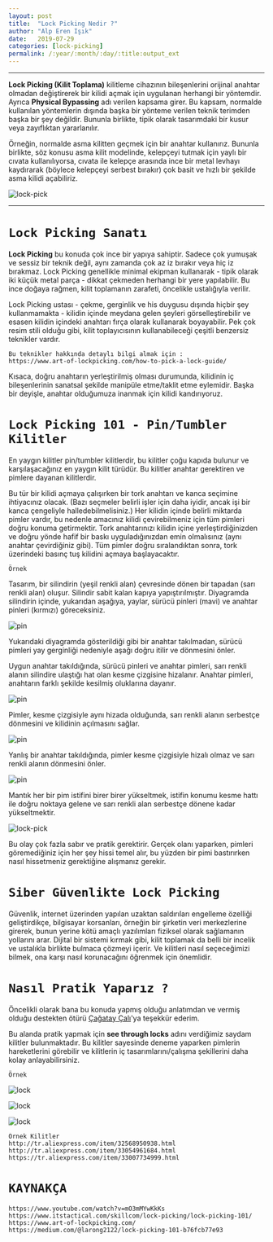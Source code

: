 ```yaml
---
layout: post
title:  "Lock Picking Nedir ?"
author: "Alp Eren Işık"
date:   2019-07-29
categories: [lock-picking]
permalink: /:year/:month/:day/:title:output_ext
---
```


***

**Lock Picking (Kilit Toplama)** kilitleme cihazının bileşenlerini orijinal anahtar olmadan değiştirerek bir kilidi açmak için uygulanan herhangi bir yöntemdir. Ayrıca **Physical Bypassing** adı verilen kapsama girer. Bu kapsam, normalde kullanılan yöntemlerin dışında  başka bir yönteme verilen teknik terimden başka bir şey değildir. Bununla birlikte, tipik olarak tasarımdaki bir kusur veya zayıflıktan yararlanılır.

Örneğin, normalde asma kilitten geçmek için bir anahtar kullanırız. Bununla birlikte, söz konusu asma kilit modelinde, kelepçeyi tutmak için yaylı bir cıvata kullanılıyorsa, cıvata ile kelepçe arasında ince bir metal levhayı kaydırarak (böylece kelepçeyi serbest bırakır) çok basit ve hızlı bir şekilde asma kilidi açabiliriz.

![lock-pick](/static/img/posts/lock-picking/picking-1.gif)


***

# `Lock Picking Sanatı`

**Lock Picking** bu konuda çok ince bir yapıya sahiptir. Sadece çok yumuşak ve sessiz bir teknik değil, aynı zamanda çok az iz bırakır veya hiç iz bırakmaz. Lock Picking genellikle minimal ekipman kullanarak - tipik olarak iki küçük metal parça - dikkat çekmeden herhangi bir yere yapılabilir. Bu ince doğaya rağmen, kilit toplamanın zarafeti, öncelikle ustalığıyla verilir.

Lock Picking ustası - çekme, gerginlik ve his duygusu dışında hiçbir şey kullanmamakta - kilidin içinde meydana gelen şeyleri görselleştirebilir ve esasen kilidin içindeki anahtarı fırça olarak kullanarak boyayabilir. Pek çok resim stili olduğu gibi, kilit toplayıcısının kullanabileceği çeşitli benzersiz teknikler vardır.

    Bu teknikler hakkında detaylı bilgi almak için :
    https://www.art-of-lockpicking.com/how-to-pick-a-lock-guide/

Kısaca, doğru anahtarın yerleştirilmiş olması durumunda, kilidinin iç bileşenlerinin sanatsal şekilde manipüle etme/taklit etme eylemidir. Başka bir deyişle, anahtar olduğumuza inanmak için kilidi kandırıyoruz.


# `Lock Picking 101 - Pin/Tumbler Kilitler`

En yaygın kilitler pin/tumbler kilitlerdir, bu kilitler çoğu kapıda bulunur ve karşılaşacağınız en yaygın kilit türüdür. Bu kilitler anahtar gerektiren ve pimlere dayanan kilitlerdir.

Bu tür bir kilidi açmaya çalışırken bir tork anahtarı ve kanca seçimine ihtiyacınız olacak. (Bazı seçmeler belirli işler için daha iyidir, ancak işi bir kanca çengeliyle halledebilmelisiniz.) Her kilidin içinde belirli miktarda pimler vardır, bu nedenle amacınız kilidi çevirebilmeniz için tüm pimleri doğru konuma getirmektir. Tork anahtarınızı kilidin içine yerleştirdiğinizden ve doğru yönde hafif bir baskı uyguladığınızdan emin olmalısınız (aynı anahtar çevirdiğiniz gibi). Tüm pimler doğru sıralandıktan sonra, tork üzerindeki basınç tuş kilidini açmaya başlayacaktır.

`Örnek`

Tasarım, bir silindirin (yeşil renkli alan) çevresinde dönen bir tapadan (sarı renkli alan) oluşur. Silindir sabit kalan kapıya yapıştırılmıştır. Diyagramda silindirin içinde, yukarıdan aşağıya, yaylar, sürücü pinleri (mavi) ve anahtar pinleri (kırmızı) göreceksiniz.

![pin](/static/img/posts/lock-picking/pin-1.png)

Yukarıdaki diyagramda gösterildiği gibi bir anahtar takılmadan, sürücü pimleri yay gerginliği nedeniyle aşağı doğru itilir ve dönmesini önler.

Uygun anahtar takıldığında, sürücü pinleri ve anahtar pimleri, sarı renkli alanın silindire ulaştığı hat olan kesme çizgisine hizalanır. Anahtar pimleri, anahtarın farklı şekilde kesilmiş oluklarına dayanır.

![pin](/static/img/posts/lock-picking/pin-2.png)

Pimler, kesme çizgisiyle aynı hizada olduğunda, sarı renkli alanın serbestçe dönmesini ve kilidinin açılmasını sağlar.

![pin](/static/img/posts/lock-picking/pin-3.png)

Yanlış bir anahtar takıldığında, pimler kesme çizgisiyle hizalı olmaz ve sarı renkli alanın dönmesini önler.

![pin](/static/img/posts/lock-picking/pin-4.png)

Mantık her bir pim istifini birer birer yükseltmek, istifin konumu kesme hattı ile doğru noktaya gelene ve sarı renkli alan serbestçe dönene kadar yükseltmektir.

![lock-pick](/static/img/posts/lock-picking/picking-2.gif)

Bu olay çok fazla sabır ve pratik gerektirir. Gerçek olanı yaparken, pimleri göremediğiniz için her şey hissi temel alır, bu yüzden bir pimi bastırırken nasıl hissetmeniz gerektiğine alışmanız gerekir.

# `Siber Güvenlikte Lock Picking`


Güvenlik, internet üzerinden yapılan uzaktan saldırıları engelleme özelliği geliştirdikçe, bilgisayar korsanları, örneğin bir şirketin veri merkezlerine girerek, bunun yerine kötü amaçlı yazılımları fiziksel olarak sağlamanın yollarını arar. Dijital bir sistemi kırmak gibi, kilit toplamak da belli bir incelik ve ustalıkla birlikte bulmaca çözmeyi içerir. Ve  kilitleri nasıl seçeceğimizi bilmek, ona karşı nasıl korunacağını öğrenmek için önemlidir.


# `Nasıl Pratik Yaparız ?`

Öncelikli olarak bana bu konuda yapmış olduğu anlatımdan ve vermiş olduğu destekten ötürü [Çağatay Çalı](https://cagatay.me/)'ya teşekkür ederim.

Bu alanda pratik yapmak için **see through locks** adını verdiğimiz saydam kilitler bulunmaktadır. Bu kilitler sayesinde deneme yaparken pimlerin hareketlerini görebilir ve kilitlerin iç tasarımlarını/çalışma şekillerini daha kolay anlayabilirsiniz.

`Örnek`

![lock](/static/img/posts/lock-picking/lock-1.jpg)

![lock](/static/img/posts/lock-picking/lock-2.jpg)

![lock](/static/img/posts/lock-picking/lock-3.jpg)

    Örnek Kilitler
    http://tr.aliexpress.com/item/32568950938.html
    http://tr.aliexpress.com/item/33054961684.html
    https://tr.aliexpress.com/item/33007734999.html

# `KAYNAKÇA`

    https://www.youtube.com/watch?v=mO3mMYwKkKs
    https://www.itstactical.com/skillcom/lock-picking/lock-picking-101/
    https://www.art-of-lockpicking.com/
    https://medium.com/@larong2122/lock-picking-101-b76fcb77e93
